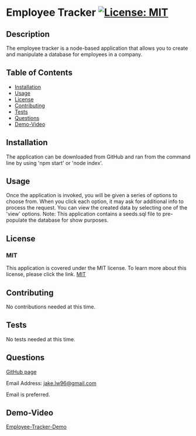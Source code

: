 # Employee Tracker [![License: MIT](https://img.shields.io/badge/License-MIT-yellow.svg)](https://opensource.org/licenses/MIT)

## Description

The employee tracker is a node-based application that allows you to create and manipulate a database for employees in a company.

## Table of Contents

- [Installation](#installation)
- [Usage](#usage)
- [License](#license)
- [Contributing](#contributing)
- [Tests](#tests)
- [Questions](#questions)
- [Demo-Video](#demo-video)

## Installation

The application can be downloaded from GitHub and ran from the command line by using 'npm start' or 'node index'.

## Usage

Once the application is invoked, you will be given a series of options to choose from. When you click each option, it may ask for additional info to process the request. You can view the created data by selecting one of the 'view' options. Note: This application contains a seeds.sql file to pre-populate the database for show purposes.

## License

### MIT

This application is covered under the MIT license. To learn more about this license,
please click the link. [MIT](https://choosealicense.com/licenses/mit/)

## Contributing

No contributions needed at this time.

## Tests

No tests needed at this time.

## Questions

[GitHub page](https://github.com/jakelw96)

Email Address: jake.lw96@gmail.com

Email is preferred.

## Demo-Video

[Employee-Tracker-Demo](https://youtu.be/-0QqR-912XY)
